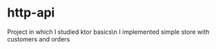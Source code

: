 # http-api
Project in which I studied ktor basics\n
I implemented simple store with customers and orders
